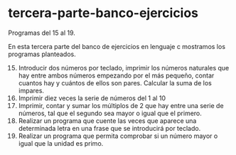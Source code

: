 # tercera-parte-banco-ejercicios
Programas del 15 al 19.

En esta tercera parte del banco de ejercicios en lenguaje c mostramos los programas planteados. 

15.	Introducir dos números por teclado, imprimir los números naturales que hay entre ambos números empezando por el más pequeño, contar cuantos hay y cuántos de ellos son pares. Calcular la suma de los impares.
16.	Imprimir diez veces la serie de números del 1 al 10
17.	Imprimir, contar y sumar los múltiplos de 2 que hay entre una serie de números, tal que el segundo sea mayor o igual que el primero.
18.	Realizar un programa que cuente las veces que aparece una determinada letra en una frase que se introducirá por teclado.
19.	Realizar un programa que permita comprobar si un número mayor o igual que la unidad es primo.
